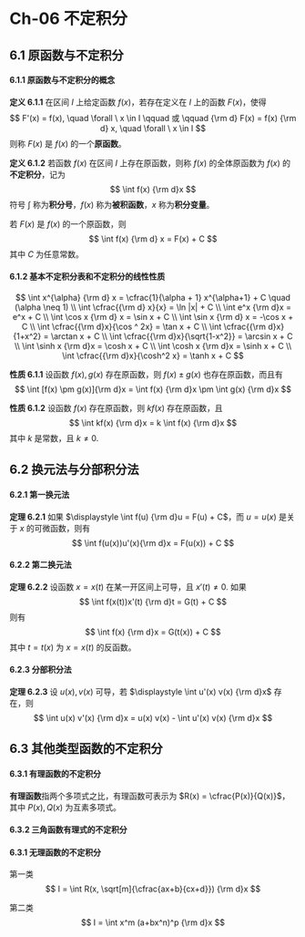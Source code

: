 # Ch-06  不定积分

## 6.1  原函数与不定积分

#### 6.1.1  原函数与不定积分的概念

**定义  6.1.1**    在区间 $I$ 上给定函数 $f(x)$，若存在定义在 $I$ 上的函数 $F(x)$，使得
$$
F'(x) = f(x), \quad \forall \ x \in I \qquad 或 \qquad {\rm d} F(x) = f(x) {\rm d} x, \quad \forall \ x \in I
$$
则称 $F(x)$ 是 $f(x)$ 的一个**原函数**。



**定义  6.1.2**    若函数 $f(x)$ 在区间 $I$ 上存在原函数，则称 $f(x)$ 的全体原函数为 $f(x)$ 的**不定积分**，记为
$$
\int f(x) {\rm d}x
$$
符号 $\displaystyle \int$ 称为**积分号**，$f(x)$ 称为**被积函数**，$x$ 称为**积分变量**。

若 $F(x)$ 是 $f(x)$ 的一个原函数，则
$$
\int f(x) {\rm d} x = F(x) + C
$$
其中 $C$ 为任意常数。



#### 6.1.2  基本不定积分表和不定积分的线性性质

$$
\int x^{\alpha} {\rm d} x = \cfrac{1}{\alpha + 1} x^{\alpha+1} + C \quad (\alpha \neq 1) \\
\int \cfrac{{\rm d} x}{x} = \ln |x| + C \\
\int e^x {\rm d}x = e^x + C \\
\int \cos x {\rm d} x = \sin x + C \\
\int \sin x {\rm d} x = -\cos x + C \\
\int \cfrac{{\rm d}x}{\cos ^ 2x} = \tan x + C \\
\int \cfrac{{\rm d}x}{1+x^2} = \arctan x + C \\
\int \cfrac{{\rm d}x}{\sqrt{1-x^2}} = \arcsin x + C \\
\int \sinh x {\rm d}x = \cosh x + C \\
\int \cosh x {\rm d}x = \sinh x + C \\
\int \cfrac{{\rm d}x}{\cosh^2 x} = \tanh x + C
$$



**性质  6.1.1**    设函数 $f(x), g(x)$ 存在原函数，则 $f(x) \pm g(x)$ 也存在原函数，而且有
$$
\int [f(x) \pm g(x)]{\rm d}x = \int f(x) {\rm d}x \pm \int g(x) {\rm d}x
$$


**性质  6.1.2**    设函数 $f(x)$ 存在原函数，则 $kf(x)$ 存在原函数，且
$$
\int kf(x) {\rm d}x = k \int f(x) {\rm d}x
$$
其中 $k$ 是常数，且 $k \neq 0$. 



## 6.2  换元法与分部积分法

#### 6.2.1  第一换元法

**定理  6.2.1**    如果 $\displaystyle \int f(u) {\rm d}u = F(u) + C$，而 $u = u(x)$ 是关于 $x$ 的可微函数，则有
$$
\int f(u(x))u'(x){\rm d}x = F(u(x)) + C
$$


#### 6.2.2  第二换元法

**定理  6.2.2**    设函数 $x = x(t)$ 在某一开区间上可导，且 $x'(t) \neq 0$. 如果
$$
\int f(x(t))x'(t) {\rm d}t = G(t) + C
$$
则有
$$
\int f(x) {\rm d}x = G(t(x)) + C
$$
其中 $t = t(x)$ 为 $x = x(t)$ 的反函数。



#### 6.2.3  分部积分法

**定理  6.2.3**    设 $u(x), v(x)$ 可导，若 $\displaystyle \int u'(x) v(x) {\rm d}x$ 存在，则
$$
\int u(x) v'(x) {\rm d}x = u(x) v(x) - \int u'(x) v(x) {\rm d}x
$$


## 6.3  其他类型函数的不定积分

#### 6.3.1  有理函数的不定积分

**有理函数**指两个多项式之比，有理函数可表示为 $R(x) = \cfrac{P(x)}{Q(x)}$，其中 $P(x), Q(x)$ 为互素多项式。



#### 6.3.2  三角函数有理式的不定积分



#### 6.3.1  无理函数的不定积分

第一类
$$
I = \int R(x, \sqrt[m]{\cfrac{ax+b}{cx+d}}) {\rm d}x
$$


第二类
$$
I = \int x^m (a+bx^n)^p {\rm d}x
$$
